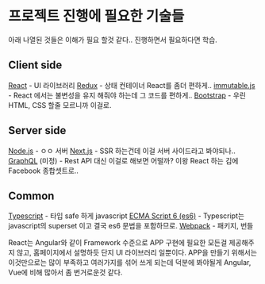 프로젝트 진행에 필요한 기술들
===============

아래 나열된 것들은 이해가 필요 할것 같다.. 진행하면서 필요하다면 학습.

## Client side
[React](https://reactjs.org/) - UI 라이브러리
[Redux](https://redux.js.org/) - 상태 컨테이너 React를 좀더 편하게..
[immutable.js](https://immutable-js.github.io/immutable-js/) - React 에서는 불변성을 유지 해줘야 하는데 그 코드를 편하게..
[Bootstrap](https://getbootstrap.com/) - 우린 HTML, CSS 할줄 모르니까 이걸로.

## Server side
[Node.js](https://nodejs.org/ko/) - ㅇㅇ 서버
[Next.js](https://nextjs.org/) - SSR 하는건데 이걸 서버 사이드라고 봐야되나..
[GraphQL](https://graphql.org/) (미정) - Rest API 대신 이걸로 해보면 어떨까? 이왕 React 하는 김에 Facebook 종합셋트로..

## Common
[Typescript](https://www.typescriptlang.org/) - 타입 safe 하게 javascript
[ECMA Script 6 (es6)](https://www.ecma-international.org/ecma-262/6.0/) - Typescript는 javascript의 superset 이고 결국 es6 문법을 포함하므로.
[Webpack](https://webpack.js.org/) - 패키지, 번들



React는 Angular와 같이 Framework 수준으로 APP 구현에 필요한 모든걸 제공해주지 않고, 홈페이지에서 설명하듯 단지 UI 라이브러리 일뿐이다. APP을 만들기 위해서는 이것만으로는 많이 부족하고 여러가지를 섞어 쓰게 되는데 덕분에 봐야될게 Angular, Vue에 비해 많아서 좀 번거로운것 같다.
